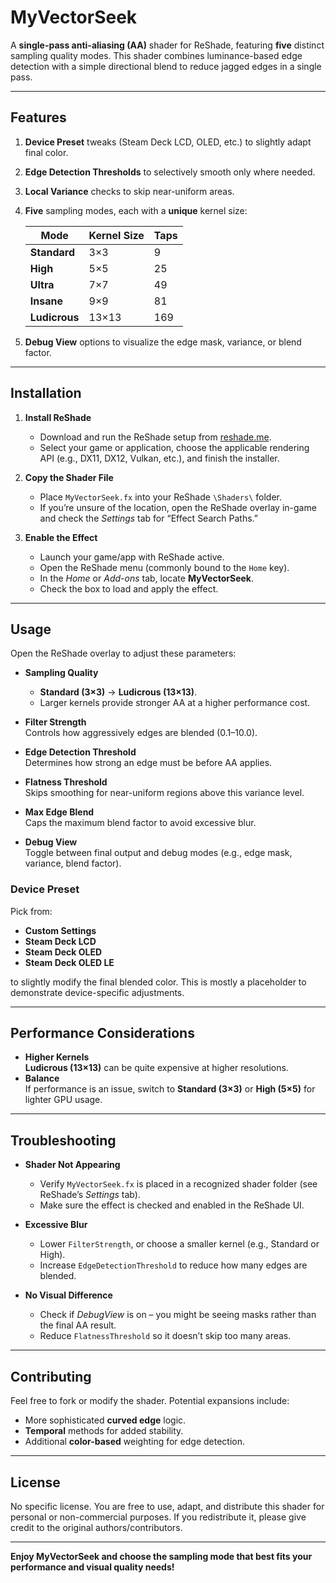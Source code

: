 # MyVectorSeek

A **single-pass anti-aliasing (AA)** shader for ReShade, featuring **five** distinct sampling quality modes. This shader combines luminance-based edge detection with a simple directional blend to reduce jagged edges in a single pass.

---

## Features

1. **Device Preset** tweaks (Steam Deck LCD, OLED, etc.) to slightly adapt final color.  
2. **Edge Detection Thresholds** to selectively smooth only where needed.  
3. **Local Variance** checks to skip near-uniform areas.  
4. **Five** sampling modes, each with a **unique** kernel size:

   | Mode         | Kernel Size | Taps  |
   | ------------ | ----------- | ----- |
   | **Standard** | 3×3         | 9     |
   | **High**     | 5×5         | 25    |
   | **Ultra**    | 7×7         | 49    |
   | **Insane**   | 9×9         | 81    |
   | **Ludicrous**| 13×13       | 169   |

5. **Debug View** options to visualize the edge mask, variance, or blend factor.

---

## Installation

1. **Install ReShade**  
   - Download and run the ReShade setup from [reshade.me](https://reshade.me/).  
   - Select your game or application, choose the applicable rendering API (e.g., DX11, DX12, Vulkan, etc.), and finish the installer.

2. **Copy the Shader File**  
   - Place `MyVectorSeek.fx` into your ReShade `\Shaders\` folder.  
   - If you’re unsure of the location, open the ReShade overlay in-game and check the *Settings* tab for “Effect Search Paths.”

3. **Enable the Effect**  
   - Launch your game/app with ReShade active.  
   - Open the ReShade menu (commonly bound to the `Home` key).  
   - In the *Home* or *Add-ons* tab, locate **MyVectorSeek**.  
   - Check the box to load and apply the effect.

---

## Usage

Open the ReShade overlay to adjust these parameters:

- **Sampling Quality**  
  - **Standard (3×3)** → **Ludicrous (13×13)**.  
  - Larger kernels provide stronger AA at a higher performance cost.

- **Filter Strength**  
  Controls how aggressively edges are blended (0.1–10.0).

- **Edge Detection Threshold**  
  Determines how strong an edge must be before AA applies.

- **Flatness Threshold**  
  Skips smoothing for near-uniform regions above this variance level.

- **Max Edge Blend**  
  Caps the maximum blend factor to avoid excessive blur.

- **Debug View**  
  Toggle between final output and debug modes (e.g., edge mask, variance, blend factor).

### Device Preset

Pick from:
- **Custom Settings**  
- **Steam Deck LCD**  
- **Steam Deck OLED**  
- **Steam Deck OLED LE**

to slightly modify the final blended color. This is mostly a placeholder to demonstrate device-specific adjustments.

---

## Performance Considerations

- **Higher Kernels**  
  **Ludicrous (13×13)** can be quite expensive at higher resolutions.  
- **Balance**  
  If performance is an issue, switch to **Standard (3×3)** or **High (5×5)** for lighter GPU usage.

---

## Troubleshooting

- **Shader Not Appearing**  
  - Verify `MyVectorSeek.fx` is placed in a recognized shader folder (see ReShade’s *Settings* tab).  
  - Make sure the effect is checked and enabled in the ReShade UI.

- **Excessive Blur**  
  - Lower `FilterStrength`, or choose a smaller kernel (e.g., Standard or High).  
  - Increase `EdgeDetectionThreshold` to reduce how many edges are blended.

- **No Visual Difference**  
  - Check if *DebugView* is on – you might be seeing masks rather than the final AA result.  
  - Reduce `FlatnessThreshold` so it doesn’t skip too many areas.

---

## Contributing

Feel free to fork or modify the shader. Potential expansions include:
- More sophisticated **curved edge** logic.  
- **Temporal** methods for added stability.  
- Additional **color-based** weighting for edge detection.

---

## License

No specific license. You are free to use, adapt, and distribute this shader for personal or non-commercial purposes. If you redistribute it, please give credit to the original authors/contributors.

---

**Enjoy MyVectorSeek and choose the sampling mode that best fits your performance and visual quality needs!**
